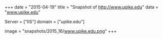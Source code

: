 
+++
date = "2015-04-19"
title = "Snapshot of http://www.upike.edu"
data = "www.upike.edu"

Server = ["IIS"]
domain = ["upike.edu"]

  image = "snapshots/2015_16/www.upike.edu.png"
+++
#
